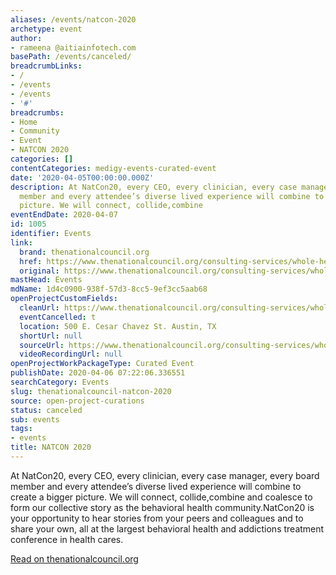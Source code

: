 ```yaml
---
aliases: /events/natcon-2020
archetype: event
author:
- rameena @aitiainfotech.com
basePath: /events/canceled/
breadcrumbLinks:
- /
- /events
- /events
- '#'
breadcrumbs:
- Home
- Community
- Event
- NATCON 2020
categories: []
contentCategories: medigy-events-curated-event
date: '2020-04-05T00:00:00.000Z'
description: At NatCon20, every CEO, every clinician, every case manager, every board
  member and every attendee’s diverse lived experience will combine to create a bigger
  picture. We will connect, collide,combine
eventEndDate: 2020-04-07
id: 1005
identifier: Events
link:
  brand: thenationalcouncil.org
  href: https://www.thenationalcouncil.org/consulting-services/whole-health-action-management/
  original: https://www.thenationalcouncil.org/consulting-services/whole-health-action-management/
mastHead: Events
mdName: 1d4c0900-938f-57d3-8cc5-9ef3cc5aab68
openProjectCustomFields:
  cleanUrl: https://www.thenationalcouncil.org/consulting-services/whole-health-action-management/
  eventCancelled: t
  location: 500 E. Cesar Chavez St. Austin, TX
  shortUrl: null
  sourceUrl: https://www.thenationalcouncil.org/consulting-services/whole-health-action-management/
  videoRecordingUrl: null
openProjectWorkPackageType: Curated Event
publishDate: 2020-04-06 07:22:06.336551
searchCategory: Events
slug: thenationalcouncil-natcon-2020
source: open-project-curations
status: canceled
sub: events
tags:
- events
title: NATCON 2020
---
```


At NatCon20, every CEO, every clinician, every case manager, every board member and every attendee’s diverse lived experience will combine to create a bigger picture. We will connect, collide,combine and coalesce to form our collective story as the behavioral health community.NatCon20 is your opportunity to hear stories from your peers and colleagues and to share your own, all at the largest behavioral health and addictions treatment conference in health cares.

[Read on thenationalcouncil.org](https://www.thenationalcouncil.org/consulting-services/whole-health-action-management/)